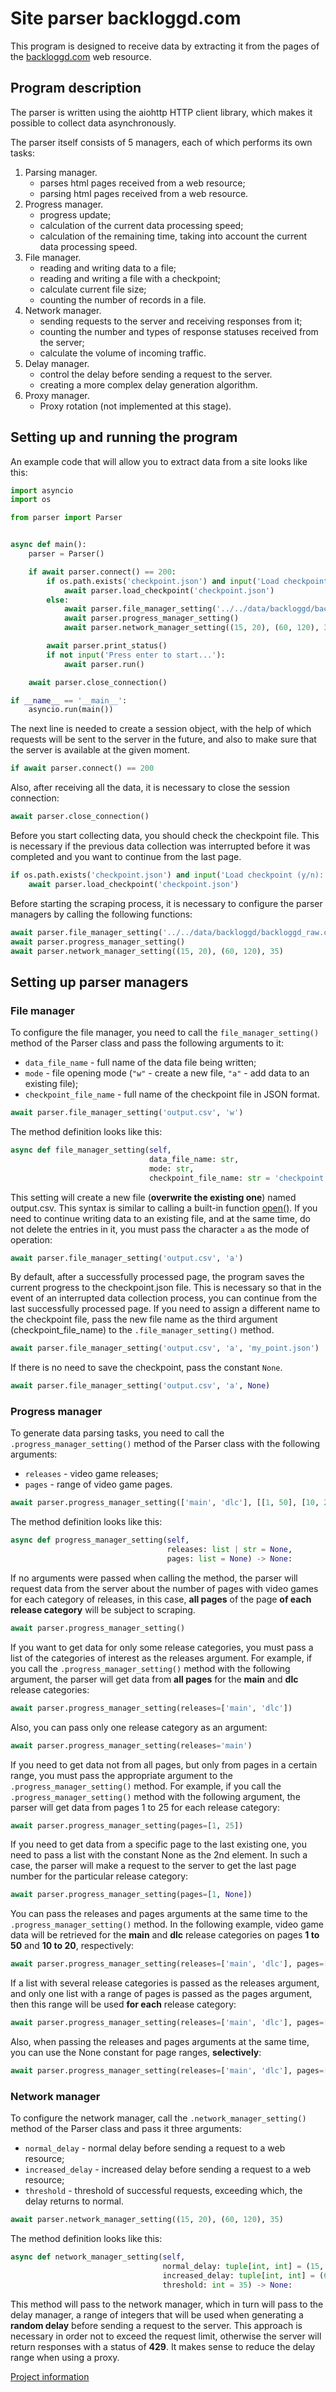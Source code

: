 # Site parser backloggd.com
This program is designed to receive data by extracting it from the pages of the <a href=https://www.backloggd.com>backloggd.com</a> web resource.

## Program description
The parser is written using the aiohttp HTTP client library, which makes it possible to collect data asynchronously.

The parser itself consists of 5 managers, each of which performs its own tasks:
<ol>
    <li>Parsing manager.
        <ul>
            <li>parses html pages received from a web resource;</li>
            <li>parsing html pages received from a web resource.</li>
        </ul>
    </li>
    <li>Progress manager.
        <ul>
            <li>progress update;</li>
            <li>calculation of the current data processing speed;</li>
            <li>calculation of the remaining time, taking into account the current data processing speed.</li>
        </ul>
    </li>
    <li>File manager.
        <ul>
            <li>reading and writing data to a file;</li>
            <li>reading and writing a file with a checkpoint;</li>
            <li>calculate current file size;</li>
            <li>counting the number of records in a file.</li>
        </ul>
    </li>
    <li>Network manager.
        <ul>
            <li>sending requests to the server and receiving responses from it;</li>
            <li>counting the number and types of response statuses received from the server;</li>
            <li>calculate the volume of incoming traffic.</li>
        </ul>
    </li>
    <li>Delay manager.
        <ul>
            <li>control the delay before sending a request to the server.</li>
            <li>creating a more complex delay generation algorithm.</li>
        </ul>
    </li>
    <li>Proxy manager.
        <ul>
            <li>Proxy rotation (not implemented at this stage).</li>
        </ul>
    </li>
</ol> 

## Setting up and running the program

An example code that will allow you to extract data from a site looks like this:
``` python
import asyncio
import os

from parser import Parser


async def main():
    parser = Parser()

    if await parser.connect() == 200:
        if os.path.exists('checkpoint.json') and input('Load checkpoint (y/n): ') == 'y':
            await parser.load_checkpoint('checkpoint.json')
        else:
            await parser.file_manager_setting('../../data/backloggd/backloggd_raw.csv', 'w', 'checkpoint.json')
            await parser.progress_manager_setting()
            await parser.network_manager_setting((15, 20), (60, 120), 35)

        await parser.print_status()
        if not input('Press enter to start...'):
            await parser.run()

    await parser.close_connection()

if __name__ == '__main__':
    asyncio.run(main())
```

The next line is needed to create a session object, with the help of which requests will be sent to the server in the future, and also to make sure that the server is available at the given moment.
``` python
if await parser.connect() == 200
```  
Also, after receiving all the data, it is necessary to close the session connection:
``` python
await parser.close_connection()
```  
Before you start collecting data, you should check the checkpoint file. This is necessary if the previous data collection was interrupted before it was completed and you want to continue from the last page.
``` python
if os.path.exists('checkpoint.json') and input('Load checkpoint (y/n): ') == 'y':
    await parser.load_checkpoint('checkpoint.json')
```
Before starting the scraping process, it is necessary to configure the parser managers by calling the following functions:
``` python
await parser.file_manager_setting('../../data/backloggd/backloggd_raw.csv', 'w', 'checkpoint.json')
await parser.progress_manager_setting()
await parser.network_manager_setting((15, 20), (60, 120), 35)
```  
## Setting up parser managers
### File manager
To configure the file manager, you need to call the `file_manager_setting()` method of the Parser class and pass the following arguments to it:
- `data_file_name` - full name of the data file being written;
- `mode` - file opening mode (`"w"` - create a new file, `"a"` - add data to an existing file);
- `checkpoint_file_name` - full name of the checkpoint file in JSON format.
``` python
await parser.file_manager_setting('output.csv', 'w')
```
The method definition looks like this:
``` python
async def file_manager_setting(self,
                               data_file_name: str,
                               mode: str,
                               checkpoint_file_name: str = 'checkpoint.json') -> None:
```
This setting will create a new file (**overwrite the existing one**) named output.csv. This syntax is similar to calling a built-in function [open()](https://docs.python.org/3/library/functions.html#open). 
If you need to continue writing data to an existing file, and at the same time, do not delete the entries in it, you must pass the character `a` as the mode of operation:
``` python
await parser.file_manager_setting('output.csv', 'a')
```
By default, after a successfully processed page, the program saves the current progress to the checkpoint.json file. This is necessary so that in the event of an interrupted data collection process, you can continue from the last successfully processed page.
If you need to assign a different name to the checkpoint file, pass the new file name as the third argument (checkpoint_file_name) to the `.file_manager_setting()` method. 
``` python
await parser.file_manager_setting('output.csv', 'a', 'my_point.json')
```
If there is no need to save the checkpoint, pass the constant `None`.
``` python
await parser.file_manager_setting('output.csv', 'a', None)
```
### Progress manager
To generate data parsing tasks, you need to call the `.progress_manager_setting()` method of the Parser class with the following arguments:
- `releases` - video game releases;
- `pages` - range of video game pages.
``` python
await parser.progress_manager_setting(['main', 'dlc'], [[1, 50], [10, 20]])
```
The method definition looks like this:
``` python
async def progress_manager_setting(self,
                                   releases: list | str = None,
                                   pages: list = None) -> None:
```
If no arguments were passed when calling the method, the parser will request data from the server about the number of pages with video games for each category of releases, in this case, **all pages** of the page **of each release category** will be subject to scraping. 
``` python
await parser.progress_manager_setting()
```
If you want to get data for only some release categories, you must pass a list of the categories of interest as the releases argument. For example, if you call the `.progress_manager_setting()` method with the following argument, the parser will get data from **all pages** for the **main** and **dlc** release categories:
``` python
await parser.progress_manager_setting(releases=['main', 'dlc'])
```
Also, you can pass only one release category as an argument:
``` python
await parser.progress_manager_setting(releases='main')
```
If you need to get data not from all pages, but only from pages in a certain range, you must pass the appropriate argument to the `.progress_manager_setting()` method. For example, if you call the `.progress_manager_setting()` method with the following argument, the parser will get data from pages 1 to 25 for each release category:
``` python
await parser.progress_manager_setting(pages=[1, 25])
```
If you need to get data from a specific page to the last existing one, you need to pass a list with the constant None as the 2nd element. In such a case, the parser will make a request to the server to get the last page number for the particular release category: 
``` python
await parser.progress_manager_setting(pages=[1, None])
```
You can pass the releases and pages arguments at the same time to the `.progress_manager_setting()` method. In the following example, video game data will be retrieved for the **main** and **dlc** release categories on pages **1 to 50** and **10 to 20**, respectively:
``` python
await parser.progress_manager_setting(releases=['main', 'dlc'], pages=[[1, 50], [10, 20]])
```
If a list with several release categories is passed as the releases argument, and only one list with a range of pages is passed as the pages argument, then this range will be used **for each** release category:
``` python
await parser.progress_manager_setting(releases=['main', 'dlc'], pages=[1, 50])
```
Also, when passing the releases and pages arguments at the same time, you can use the None constant for page ranges, **selectively**:
``` python
await parser.progress_manager_setting(releases=['main', 'dlc'], pages=[[1, 50], [10, None]])
```
### Network manager
To configure the network manager, call the `.network_manager_setting()` method of the Parser class and pass it three arguments:
- `normal_delay` - normal delay before sending a request to a web resource;
- `increased_delay` - increased delay before sending a request to a web resource;
- `threshold` - threshold of successful requests, exceeding which, the delay returns to normal.
``` python
await parser.network_manager_setting((15, 20), (60, 120), 35)
```
The method definition looks like this:
``` python
async def network_manager_setting(self,
                                  normal_delay: tuple[int, int] = (15, 30),
                                  increased_delay: tuple[int, int] = (60, 120),
                                  threshold: int = 35) -> None:
```
This method will pass to the network manager, which in turn will pass to the delay manager, a range of integers that will be used when generating a **random delay** before sending a request to the server. This approach is necessary in order not to exceed the request limit, otherwise the server will return responses with a status of **429**. It makes sense to reduce the delay range when using a proxy.

[Project information](../../README.md)